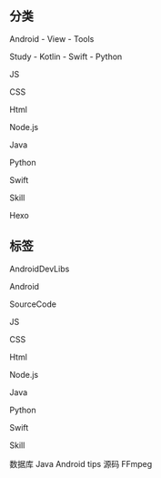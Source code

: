 ## 分类

Android
	- View
	- Tools

Study
	- Kotlin
	- Swift
	- Python

JS 

CSS 

Html

Node.js

Java

Python

Swift

Skill

Hexo





## 标签
AndroidDevLibs

Android	

SourceCode

JS 

CSS 

Html

Node.js

Java

Python

Swift

Skill
 
数据库
Java
Android
tips
源码
FFmpeg


